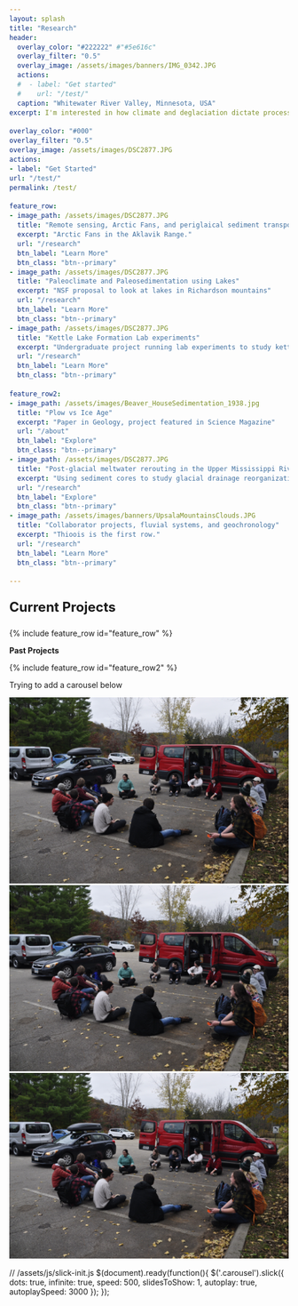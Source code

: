```yaml
---
layout: splash
title: "Research"
header:
  overlay_color: "#222222" #"#5e616c"
  overlay_filter: "0.5"
  overlay_image: /assets/images/banners/IMG_0342.JPG
  actions:
  #  - label: "Get started"
  #    url: "/test/"
  caption: "Whitewater River Valley, Minnesota, USA"
excerpt: I'm interested in how climate and deglaciation dictate process and morphology of landscapes across timescales, from thousand-year deglacial climate change to modern, anthropogenic shifts.

overlay_color: "#000"
overlay_filter: "0.5"
overlay_image: /assets/images/DSC2877.JPG
actions:
- label: "Get Started"
url: "/test/"
permalink: /test/

feature_row:
- image_path: /assets/images/DSC2877.JPG
  title: "Remote sensing, Arctic Fans, and periglaical sediment transport"
  excerpt: "Arctic Fans in the Aklavik Range."
  url: "/research"
  btn_label: "Learn More"
  btn_class: "btn--primary"
- image_path: /assets/images/DSC2877.JPG
  title: "Paleoclimate and Paleosedimentation using Lakes"
  excerpt: "NSF proposal to look at lakes in Richardson mountains"
  url: "/research"
  btn_label: "Learn More"
  btn_class: "btn--primary"
- image_path: /assets/images/DSC2877.JPG
  title: "Kettle Lake Formation Lab experiments"
  excerpt: "Undergraduate project running lab experiments to study kettle lakes."
  url: "/research"
  btn_label: "Learn More"
  btn_class: "btn--primary"

feature_row2:
- image_path: /assets/images/Beaver_HouseSedimentation_1938.jpg
  title: "Plow vs Ice Age"
  excerpt: "Paper in Geology, project featured in Science Magazine"
  url: "/about"
  btn_label: "Explore"
  btn_class: "btn--primary"
- image_path: /assets/images/DSC2877.JPG
  title: "Post-glacial meltwater rerouting in the Upper Mississippi River"
  excerpt: "Using sediment cores to study glacial drainage reorganization during ice retreat."
  url: "/research"
  btn_label: "Explore"
  btn_class: "btn--primary"
- image_path: /assets/images/banners/UpsalaMountainsClouds.JPG
  title: "Collaborator projects, fluvial systems, and geochronology"
  excerpt: "Thioois is the first row."
  url: "/research"
  btn_label: "Learn More"
  btn_class: "btn--primary"

---
```


<p style="font-size: 1.5rem; font-weight: bold">Current Projects</p>
{% include feature_row id="feature_row" %}

<!-- Other content -->



**Past Projects**

{% include feature_row id="feature_row2" %}

Trying to add a carousel below

<div class="carousel">
  <div><img src="/assets/images/DSC2877.JPG" alt="Gallery 1"></div>
  <div><img src="/assets/images/DSC2877.JPG" alt="Gallery 2"></div>
  <div><img src="/assets/images/DSC2877.JPG" alt="Gallery 3"></div>
</div>

// /assets/js/slick-init.js
$(document).ready(function(){
$('.carousel').slick({
dots: true,
infinite: true,
speed: 500,
slidesToShow: 1,
autoplay: true,
autoplaySpeed: 3000
});
});

